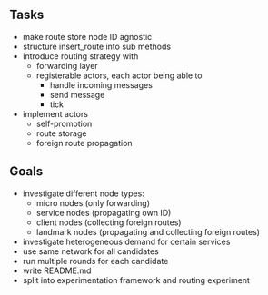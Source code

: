 ## Tasks

- make route store node ID agnostic
- structure insert_route into sub methods
- introduce routing strategy with
  - forwarding layer
  - registerable actors, each actor being able to
    - handle incoming messages
    - send message
    - tick
- implement actors
  - self-promotion
  - route storage
  - foreign route propagation


## Goals

- investigate different node types:
  - micro nodes (only forwarding)
  - service nodes (propagating own ID)
  - client nodes (collecting foreign routes)
  - landmark nodes (propagating and collecting foreign routes)
- investigate heterogeneous demand for certain services
- use same network for all candidates
- run multiple rounds for each candidate
- write README.md
- split into experimentation framework and routing experiment
